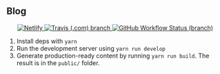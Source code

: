## Blog

<p align="center">
  <a href="https://app.netlify.com/sites/browniebroke/deploys">
    <img alt="Netlify" src="https://img.shields.io/netlify/2d3f146f-3ca0-4651-afa1-4fe16612de76?label=Netlify&logo=netlify&logoColor=white&style=flat-square">
  </a>
  
  <a href="https://travis-ci.com/browniebroke/browniebroke.com">
    <img alt="Travis (.com) branch" src="https://img.shields.io/travis/com/browniebroke/browniebroke.com/master?label=Test&logo=travis&logoColor=white&style=flat-square">
  </a>
  <a href="https://github.com/browniebroke/browniebroke.com/actions">
    <img alt="GitHub Workflow Status (branch)" src="https://img.shields.io/github/workflow/status/browniebroke/browniebroke.com/Lighthouse%20Production/master?label=Lighthouse&logo=github&logoColor=white&style=flat-square">
  </a>
</p>

1. Install deps with `yarn`
2. Run the development server using `yarn run develop`
3. Generate production-ready content by running `yarn run build`. The result is in the `public/` folder.
